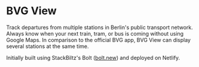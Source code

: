 # BVG View

Track departures from multiple stations in Berlin\'s public transport network. Always know when your next train, tram, or bus is coming without using Google Maps. In comparison to the official BVG app, BVG View can display several stations at the same time.


Initially built using StackBiltz's Bolt ([bolt.new](https://bolt.new/)) and deployed on Netlify. 